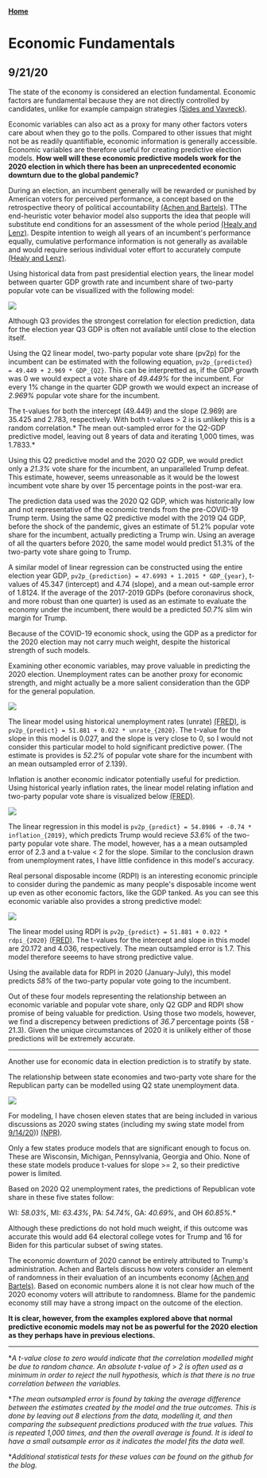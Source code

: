 <script type="text/javascript"
        src="https://cdnjs.cloudflare.com/ajax/libs/mathjax/2.7.0/MathJax.js?config=TeX-AMS_CHTML"></script>

#### [Home](https://cassidybargell.github.io/election_analytics/)

# Economic Fundamentals 
## 9/21/20

The state of the economy is considered an election fundamental. Economic factors are fundamental because they are not directly controlled by candidates, unlike for example campaign strategies  [(Sides and Vavreck)](https://muse-jhu-edu.ezp-prod1.hul.harvard.edu/book/64467). 
 
Economic variables can also act as a proxy for many other factors voters care about when they go to the polls. Compared to other issues that might not be as readily quantifiable, economic information is generally accessible. Economic variables are therefore useful for creating predictive election models. **How well will these economic predictive models work for the 2020 election in which there has been an unprecedented economic downturn due to the global pandemic?**

During an election, an incumbent generally will be rewarded or punished by American voters for perceived performance, a concept based on the retrospective theory of political accountability [(Achen and Bartels)](https://muse-jhu-edu.ezp-prod1.hul.harvard.edu/book/64646). TThe end-heuristic voter behavior model also supports the idea that people will substitute end conditions for an assessment of the whole period [(Healy and Lenz)](https://www-jstor-org.ezp-prod1.hul.harvard.edu/stable/24363467?seq=1#metadata_info_tab_contents). Despite intention to weigh all years of an incumbent's performance equally, cumulative performance information is not generally as available and would require serious individual voter effort to accurately compute [(Healy and Lenz)](https://www-jstor-org.ezp-prod1.hul.harvard.edu/stable/24363467?seq=1#metadata_info_tab_contents). 

Using historical data from past presidential election years, the linear model between quarter GDP growth rate and incumbent share of two-party popular vote can be visuallized with the following model:

![](../figures/gdp_v_pv2p.png)

Although Q3 provides the strongest correlation for election prediction, data for the election year Q3 GDP is often not available until close to the election itself.

Using the Q2 linear model, two-party popular vote share (pv2p) for the incumbent can be estimated with the following equation, `pv2p_{predicted} = 49.449 + 2.969 * GDP_{Q2}`. This can be interpretted as, if the GDP growth was 0 we would expect a vote share of *49.449%* for the incumbent. For every 1% change in the quarter GDP growth we would expect an increase of *2.969%* popular vote share for the incumbent. 

The t-values for both the intercept (49.449) and the slope (2.969) are 35.425 and 2.783, respectively. With both t-values > 2 is is unlikely this is a random correlation.* 
The mean out-sampled error for the Q2-GDP predictive model, leaving out 8 years of data and iterating 1,000 times, was 1.7833.*

Using this Q2 predictive model and the 2020 Q2 GDP, we would predict only a *21.3%* vote share for the incumbent, an unparalleled Trump defeat. This estimate, however, seems unreasonable as it would be the lowest incumbent vote share by over 15 percentage points in the post-war era.

The prediction data used was the 2020 Q2 GDP, which was historically low and not representative of the economic trends from the pre-COVID-19 Trump term. Using the same Q2 predictive model with the 2019 Q4 GDP, before the shock of the pandemic, gives an estimate of 51.2% popular vote share for the incumbent, actually predicting a Trump win. Using an average of all the quarters before 2020, the same model would predict 51.3% of the two-party vote share going to Trump. 

A similar model of linear regression can be constructed using the entire election year GDP, `pv2p_{prediction} = 47.6993 + 1.2015 * GDP_{year}`, t-values of 45.347 (intercept) and 4.74 (slope), and a mean out-sample error of 1.8124. If the average of the 2017-2019 GDPs (before coronavirus shock, and more robust than one quarter) is used as an estimate to evaluate the economy under the incumbent, there would be a predicted *50.7%* slim win margin for Trump.

Because of the COVID-19 economic shock, using the GDP as a predictor for the 2020 election may not carry much weight, despite the historical strength of such models. 

Examining other economic variables, may prove valuable in predicting the 2020 election. Unemployment rates can be another proxy for economic strength, and might actually be a more salient consideration than the GDP for the general population.

![](../figures/unemployment_lm.png)

The linear model using historical unemployment rates (unrate) [(FRED)](https://fred.stlouisfed.org/series/UNRATE), is `pv2p_{predict} = 51.881 + 0.022 * unrate_{2020}`. The t-value for the slope in this model is 0.027, and the slope is very close to 0, so I would not consider this particular model to hold significant predictive power. (The estimate is provides is *52.2%* of popular vote share for the incumbent with an mean outsampled error of 2.139). 

Inflation is another economic indicator potentially useful for prediction. Using historical yearly inflation rates, the linear model relating inflation and two-party popular vote share is visualized below [(FRED)](https://fred.stlouisfed.org/series/FPCPITOTLZGUSA). 

![](../figures/inflate_lm.png)

The linear regression in this model is `pv2p_{predict} = 54.8986 + -0.74 * inflation_{2019}`, which predicts Trump would recieve *53.6%* of the two-party popular vote share. The model, however, has a a mean outsampled error of 2.3 and a t-value < 2 for the slope. Similar to the conclusion drawn from unemployment rates, I have little confidence in this model's accuracy. 

Real personal disposable income (RDPI) is an interesting economic principle to consider during the pandemic as many people's disposable income went up even as other economic factors, like the GDP tanked. As you can see this economic variable also provides a strong predictive model:

![](../figures/rdpi_lm.png)

The linear model using RDPI  is `pv2p_{predict} = 51.881 + 0.022 * rdpi_{2020}` [(FRED)](https://fred.stlouisfed.org/series/DSPIC96). The t-values for the intercept and slope in this model are 20.172 and 4.036, respectively. The mean outsampled error is 1.7. This model therefore seeems to have strong predictive value. 

Using the available data for RDPI in 2020 (January-July), this model predicts *58%* of the two-party popular vote going to the incumbent. 

Out of these four models representing the relationship between an economic variable and popular vote share, only Q2 GDP and RDPI show promise of being valuable for prediction. Using those two models, however, we find a discrepency between predictions of *36.7* percentage points (58 - 21.3). Given the unique circumstances of 2020 it is unlikely either of those predictions will be extremely accurate.

<hr>

Another use for economic data in election prediction is to stratify by state.

The relationship between state economies and two-party vote share for the Republican party can be modelled using Q2 state unemployment data.

![](../figures/swing_lm.png)

For modeling, I have chosen  eleven states that are being included in various discussions as 2020 swing states (including my swing state model from [9/14/20](https://cassidybargell.github.io/election_analytics/posts/week_1.html))) [(NPR)](https://www.npr.org/2020/09/16/912004173/2020-electoral-map-ratings-landscape-tightens-some-but-biden-is-still-ahead).

Only a few states produce models that are significant enough to focus on. These are Wisconsin, Michigan, Pennsylvania, Georgia and Ohio. None of these state models produce t-values for slope >= 2, so their predictive power is limited. 

Based on 2020 Q2 unemployment rates, the predictions of Republican vote share in these five states follow: 

WI: *58.03%*, MI: *63.43%*, PA: *54.74%*, GA: *40.69%*, and OH *60.85%*.*

Although these predictions do not hold much weight, if this outcome was accurate this would add 64 electoral college votes for Trump and 16 for Biden for this particular subset of swing states. 

The economic downturn of 2020 cannot be entirely attributed to Trump's administration. Achen and Bartels discuss how voters consider an element of randomness in their evaluation of an incumbents economy [(Achen and Bartels)](https://muse-jhu-edu.ezp-prod1.hul.harvard.edu/book/64646). Based on economic numbers alone it is not clear how much of the 2020 economy voters will attribute to randomness. Blame for  the pandemic economy still may have a strong impact on the outcome of the election.

**It is clear, however, from the examples explored above that normal predictive economic models may not be as powerful for the 2020 election as they perhaps have in previous elections.**

<hr>

**A t-value close to zero would indicate that the correlation modelled might be due to random chance. An absolute t-value of > 2 is often used as a minimum in order to reject the null hypothesis, which is that there is no true correlation between the variables.*


**The mean outsampled error is found by taking the average difference between the estimates created by the model and the true outcomes. This is done by leaving out 8 elections from the data, modelling it, and then comparing the subsequent predictions produced with the true values. This is repeated 1,000 times, and then the overall average is found. It is ideal to have a small outsample error as it indicates the model fits the data well.*

**Additional statistical tests for these values can be found on the github for the blog.*